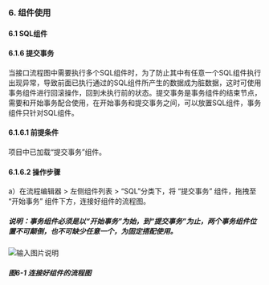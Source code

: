 ### 6. 组件使用

#### 6.1 SQL组件

#### 6.1.6 提交事务

当接口流程图中需要执行多个SQL组件时，为了防止其中有任意一个SQL组件执行出现异常，导致前面已执行通过的SQL组件所产生的数据成为脏数据，这时可使用事务组件进行回滚操作，回到未执行前的状态。提交事务是事务组件的结束节点，需要和开始事务配合使用，在开始事务和提交事务之间，可以放置SQL组件，事务组件只针对SQL组件。

#### 6.1.6.1 前提条件

项目中已加载“提交事务”组件。

#### 6.1.6.2 操作步骤

a）在流程编辑器 > 左侧组件列表 > “SQL”分类下，将 “提交事务” 组件，拖拽至 “开始事务” 组件下方，连接好组件的流程图。

##### 说明：事务组件必须是以“开始事务”为始，到“提交事务”为止，两个事务组件位置不可颠倒，也不可缺少任意一个，为固定搭配使用。

![输入图片说明](../../../../images/SoFlu%EF%BC%88%E5%90%8E%E7%AB%AF%EF%BC%89%E5%BC%80%E5%8F%91%E5%B9%B3%E5%8F%B0/1.%20%E6%9C%80%E6%96%B0%E7%89%88%E6%9C%AC%20-%20%E6%9B%B4%E6%96%B0%E6%97%A5%E6%9C%9F%20-%202022.10.08/6.%20%E7%BB%84%E4%BB%B6%E4%BD%BF%E7%94%A8/1.%20SQL%E7%BB%84%E4%BB%B6/6-1.png)

##### 图6-1 连接好组件的流程图
